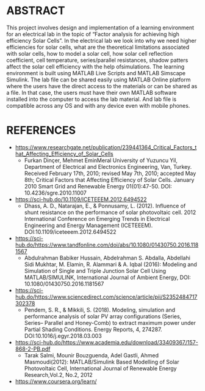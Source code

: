 
<h1>ABSTRACT</h1>
 
This project involves design and implementation of a learning environment for an electrical lab in the topic of “Factor analysis for achieving high efficiency Solar Cells”. In the electrical lab we look into why we need higher efficiencies for solar cells, what are the theoretical limitations associated with solar cells, how to model a solar cell, how solar cell reflection coefficient, cell temperature, series/parallel resistances, shadow patters affect the solar cell efficiency with the help ofsimulations. The learning environment is built using MATLAB Live Scripts and MATLAB Simscape Simulink. The lab file can be shared easily using MATLAB Online platform where the users have the direct access to the materials or can be shared as a file. In that case, the users must have their own MATLAB software installed into the computer to access the lab material. And lab file is compatible across any OS and with any device even with mobile phones.


<h1>REFERENCES</h1>

* https://www.researchgate.net/publication/239441364_Critical_Factors_that_Affecting_Efficiency_of_Solar_Cells
  * Furkan Dinçer, Mehmet EminMeral University of Yuzuncu Yil, Department of Electrical and Electronics Engineering, Van, Turkey. Received February 17th, 2010; revised May 7th, 2010; accepted May 8th; Critical Factors that Affecting Efficiency of Solar Cells. January 2010
Smart Grid and Renewable Energy 01(01):47-50. DOI: 10.4236/sgre.2010.11007 
* https://sci-hub.do/10.1109/ICETEEEM.2012.6494522 
  * Dhass, A. D., Natarajan, E., & Ponnusamy, L. (2012). Influence of shunt resistance on the performance of solar photovoltaic cell. 2012   International Conference on Emerging Trends in Electrical Engineering and Energy Management (ICETEEEM).      DOI:10.1109/iceteeem.2012.6494522 
* https://sci-hub.do/https://www.tandfonline.com/doi/abs/10.1080/01430750.2016.1181567
  * Abdulrahman Babiker Hussain, Abdelrahman S. Abdalla, Abdellahi Sidi Mukhtar, M. Elamin, R. Alammari & A. Iqbal (2016):      Modeling and Simulation of Single and Triple Junction Solar Cell Using MATLAB/SIMULINK, International Journal of Ambient   Energy, DOI:  10.1080/01430750.2016.1181567 
* https://sci-hub.do/https://www.sciencedirect.com/science/article/pii/S2352484717302378 
  * Pendem, S. R., & Mikkili, S. (2018). Modeling, simulation and performance analysis of solar PV array configurations (Series, Series–  Parallel and Honey-Comb) to extract maximum power under Partial Shading Conditions. Energy Reports, 4, 274287.   DOI:10.1016/j.egyr.2018.03.003 
* https://sci-hub.do/https://www.academia.edu/download/33409367/157-868-2-PB.pdf 
  * Tarak Salmi, Mounir Bouzguenda, Adel Gastli, Ahmed Masmoudi(2012): MATLAB/Simulink Based Modelling of Solar Photovoltaic Cell,   International Journal of Renewable Energy Research,Vol.2, No.2, 2012
* https://www.coursera.org/learn/
